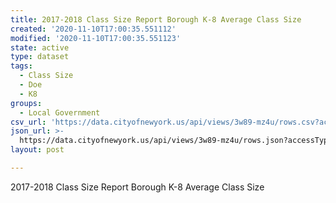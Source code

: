 ```yaml
---
title: 2017-2018 Class Size Report Borough K-8 Average Class Size
created: '2020-11-10T17:00:35.551112'
modified: '2020-11-10T17:00:35.551123'
state: active
type: dataset
tags:
  - Class Size
  - Doe
  - K8
groups:
  - Local Government
csv_url: 'https://data.cityofnewyork.us/api/views/3w89-mz4u/rows.csv?accessType=DOWNLOAD'
json_url: >-
  https://data.cityofnewyork.us/api/views/3w89-mz4u/rows.json?accessType=DOWNLOAD
layout: post

---
```

2017-2018 Class Size Report Borough K-8 Average Class Size
